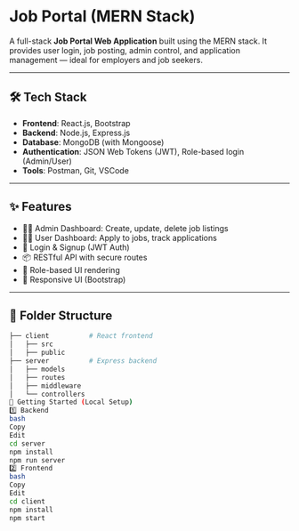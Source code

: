 # Job Portal (MERN Stack)

A full-stack **Job Portal Web Application** built using the MERN stack. It provides user login, job posting, admin control, and application management — ideal for employers and job seekers.

---

## 🛠️ Tech Stack

- **Frontend**: React.js, Bootstrap
- **Backend**: Node.js, Express.js
- **Database**: MongoDB (with Mongoose)
- **Authentication**: JSON Web Tokens (JWT), Role-based login (Admin/User)
- **Tools**: Postman, Git, VSCode

---

## ✨ Features

- 👩‍💼 Admin Dashboard: Create, update, delete job listings
- 👨‍🎓 User Dashboard: Apply to jobs, track applications
- 🔐 Login & Signup (JWT Auth)
- 📦 RESTful API with secure routes
- 🎯 Role-based UI rendering
- 📱 Responsive UI (Bootstrap)

---

## 📁 Folder Structure

```bash
├── client          # React frontend
│   ├── src
│   ├── public
├── server          # Express backend
│   ├── models
│   ├── routes
│   ├── middleware
│   └── controllers
🚀 Getting Started (Local Setup)
1️⃣ Backend
bash
Copy
Edit
cd server
npm install
npm run server
2️⃣ Frontend
bash
Copy
Edit
cd client
npm install
npm start
